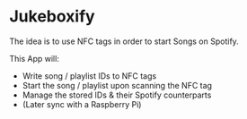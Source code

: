 # Jukeboxify

The idea is to use NFC tags in order to start Songs on Spotify.

This App will:

- Write song / playlist IDs to NFC tags
- Start the song / playlist upon scanning the NFC tag
- Manage the stored IDs & their Spotify counterparts
- (Later sync with a Raspberry Pi)
